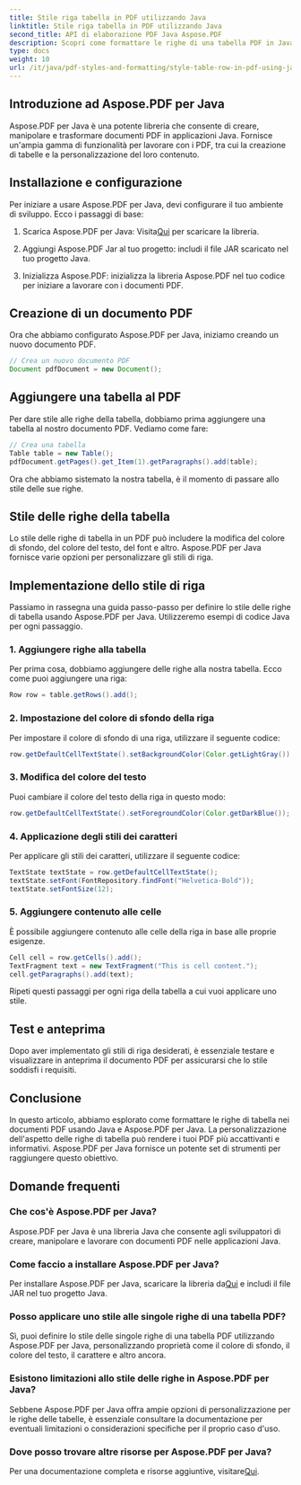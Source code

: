 ```yaml
---
title: Stile riga tabella in PDF utilizzando Java
linktitle: Stile riga tabella in PDF utilizzando Java
second_title: API di elaborazione PDF Java Aspose.PDF
description: Scopri come formattare le righe di una tabella PDF in Java usando Aspose.PDF per Java. Personalizza i colori, aggiungi bordi e altro in questa guida completa.
type: docs
weight: 10
url: /it/java/pdf-styles-and-formatting/style-table-row-in-pdf-using-java/
---
```


## Introduzione ad Aspose.PDF per Java

Aspose.PDF per Java è una potente libreria che consente di creare, manipolare e trasformare documenti PDF in applicazioni Java. Fornisce un'ampia gamma di funzionalità per lavorare con i PDF, tra cui la creazione di tabelle e la personalizzazione del loro contenuto.

## Installazione e configurazione

Per iniziare a usare Aspose.PDF per Java, devi configurare il tuo ambiente di sviluppo. Ecco i passaggi di base:

1.  Scarica Aspose.PDF per Java: Visita[Qui](https://releases.aspose.com/pdf/java/) per scaricare la libreria.

2. Aggiungi Aspose.PDF Jar al tuo progetto: includi il file JAR scaricato nel tuo progetto Java.

3. Inizializza Aspose.PDF: inizializza la libreria Aspose.PDF nel tuo codice per iniziare a lavorare con i documenti PDF.

## Creazione di un documento PDF

Ora che abbiamo configurato Aspose.PDF per Java, iniziamo creando un nuovo documento PDF.

```java
// Crea un nuovo documento PDF
Document pdfDocument = new Document();
```

## Aggiungere una tabella al PDF

Per dare stile alle righe della tabella, dobbiamo prima aggiungere una tabella al nostro documento PDF. Vediamo come fare:

```java
// Crea una tabella
Table table = new Table();
pdfDocument.getPages().get_Item(1).getParagraphs().add(table);
```

Ora che abbiamo sistemato la nostra tabella, è il momento di passare allo stile delle sue righe.

## Stile delle righe della tabella

Lo stile delle righe di tabella in un PDF può includere la modifica del colore di sfondo, del colore del testo, del font e altro. Aspose.PDF per Java fornisce varie opzioni per personalizzare gli stili di riga.

## Implementazione dello stile di riga

Passiamo in rassegna una guida passo-passo per definire lo stile delle righe di tabella usando Aspose.PDF per Java. Utilizzeremo esempi di codice Java per ogni passaggio.

### 1. Aggiungere righe alla tabella

Per prima cosa, dobbiamo aggiungere delle righe alla nostra tabella. Ecco come puoi aggiungere una riga:

```java
Row row = table.getRows().add();
```

### 2. Impostazione del colore di sfondo della riga

Per impostare il colore di sfondo di una riga, utilizzare il seguente codice:

```java
row.getDefaultCellTextState().setBackgroundColor(Color.getLightGray());
```

### 3. Modifica del colore del testo

Puoi cambiare il colore del testo della riga in questo modo:

```java
row.getDefaultCellTextState().setForegroundColor(Color.getDarkBlue());
```

### 4. Applicazione degli stili dei caratteri

Per applicare gli stili dei caratteri, utilizzare il seguente codice:

```java
TextState textState = row.getDefaultCellTextState();
textState.setFont(FontRepository.findFont("Helvetica-Bold"));
textState.setFontSize(12);
```

### 5. Aggiungere contenuto alle celle

È possibile aggiungere contenuto alle celle della riga in base alle proprie esigenze.

```java
Cell cell = row.getCells().add();
TextFragment text = new TextFragment("This is cell content.");
cell.getParagraphs().add(text);
```

Ripeti questi passaggi per ogni riga della tabella a cui vuoi applicare uno stile.

## Test e anteprima

Dopo aver implementato gli stili di riga desiderati, è essenziale testare e visualizzare in anteprima il documento PDF per assicurarsi che lo stile soddisfi i requisiti.

## Conclusione

In questo articolo, abbiamo esplorato come formattare le righe di tabella nei documenti PDF usando Java e Aspose.PDF per Java. La personalizzazione dell'aspetto delle righe di tabella può rendere i tuoi PDF più accattivanti e informativi. Aspose.PDF per Java fornisce un potente set di strumenti per raggiungere questo obiettivo.

## Domande frequenti

### Che cos'è Aspose.PDF per Java?

Aspose.PDF per Java è una libreria Java che consente agli sviluppatori di creare, manipolare e lavorare con documenti PDF nelle applicazioni Java.

### Come faccio a installare Aspose.PDF per Java?

 Per installare Aspose.PDF per Java, scaricare la libreria da[Qui](https://releases.aspose.com/pdf/java/) e includi il file JAR nel tuo progetto Java.

### Posso applicare uno stile alle singole righe di una tabella PDF?

Sì, puoi definire lo stile delle singole righe di una tabella PDF utilizzando Aspose.PDF per Java, personalizzando proprietà come il colore di sfondo, il colore del testo, il carattere e altro ancora.

### Esistono limitazioni allo stile delle righe in Aspose.PDF per Java?

Sebbene Aspose.PDF per Java offra ampie opzioni di personalizzazione per le righe delle tabelle, è essenziale consultare la documentazione per eventuali limitazioni o considerazioni specifiche per il proprio caso d'uso.

### Dove posso trovare altre risorse per Aspose.PDF per Java?

 Per una documentazione completa e risorse aggiuntive, visitare[Qui](https://reference.aspose.com/pdf/java/).
